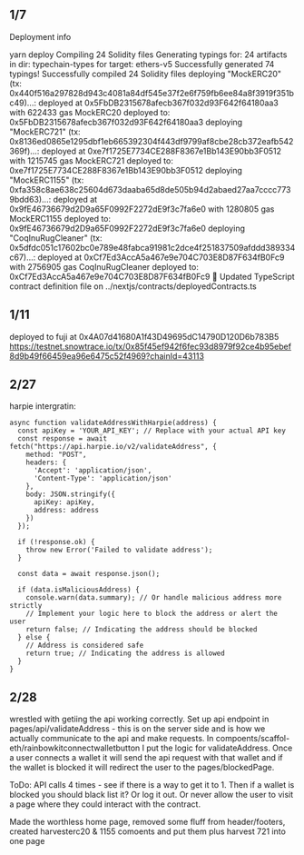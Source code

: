 ## 1/7

Deployment info 

yarn deploy
Compiling 24 Solidity files
Generating typings for: 24 artifacts in dir: typechain-types for target: ethers-v5
Successfully generated 74 typings!
Successfully compiled 24 Solidity files
deploying "MockERC20" (tx: 0x440f516a297828d943c4081a84df545e37f2e6f759fb6ee84a8f3919f351bc49)...: deployed at 0x5FbDB2315678afecb367f032d93F642f64180aa3 with 622433 gas
MockERC20 deployed to: 0x5FbDB2315678afecb367f032d93F642f64180aa3
deploying "MockERC721" (tx: 0x8136ed0865e1295dbf1eb665392304f443df9799af8cbe28cb372eafb542369f)...: deployed at 0xe7f1725E7734CE288F8367e1Bb143E90bb3F0512 with 1215745 gas
MockERC721 deployed to: 0xe7f1725E7734CE288F8367e1Bb143E90bb3F0512
deploying "MockERC1155" (tx: 0xfa358c8ae638c25604d673daaba65d8de505b94d2abaed27aa7cccc7739bdd63)...: deployed at 0x9fE46736679d2D9a65F0992F2272dE9f3c7fa6e0 with 1280805 gas
MockERC1155 deployed to: 0x9fE46736679d2D9a65F0992F2272dE9f3c7fa6e0
deploying "CoqInuRugCleaner" (tx: 0x5dfdc051c17602bc0e789e48fabca91981c2dce4f251837509afddd389334c67)...: deployed at 0xCf7Ed3AccA5a467e9e704C703E8D87F634fB0Fc9 with 2756905 gas
CoqInuRugCleaner deployed to: 0xCf7Ed3AccA5a467e9e704C703E8D87F634fB0Fc9
📝 Updated TypeScript contract definition file on ../nextjs/contracts/deployedContracts.ts

## 1/11
deployed to fuji at 0x4A07d41680A1f43D49695dC14790D120D6b783B5
https://testnet.snowtrace.io/tx/0x85f45ef942f6fec93d8979f92ce4b95ebef8d9b49f66459ea96e6475c52f4969?chainId=43113

## 2/27
harpie intergratin:

```
async function validateAddressWithHarpie(address) {
  const apiKey = 'YOUR_API_KEY'; // Replace with your actual API key
  const response = await fetch("https://api.harpie.io/v2/validateAddress", {
    method: "POST",
    headers: {
      'Accept': 'application/json',
      'Content-Type': 'application/json'
    },
    body: JSON.stringify({
      apiKey: apiKey,
      address: address
    })
  });

  if (!response.ok) {
    throw new Error('Failed to validate address');
  }

  const data = await response.json();

  if (data.isMaliciousAddress) {
    console.warn(data.summary); // Or handle malicious address more strictly
    // Implement your logic here to block the address or alert the user
    return false; // Indicating the address should be blocked
  } else {
    // Address is considered safe
    return true; // Indicating the address is allowed
  }
}
```

## 2/28

wrestled with getiing the api working correctly. 
Set up api endpoint in pages/api/validateAddress  - this is on the server side and is how we actually communicate to the api and make requests.
In compoents/scaffol-eth/rainbowkitconnectwalletbutton I put the logic for validateAddress. Once a user connects a wallet it will send the api request with that wallet and if the wallet is blocked it will redirect the user to the pages/blockedPage.

ToDo: API calls 4 times - see if there is a way to get it to 1. Then if a wallet is blocked you should black list it? Or log it out. Or never allow the user to visit a page where they could interact with the contract.

Made the worthless home page, removed some fluff from header/footers, created harvesterc20 & 1155 comoents and put them plus harvest 721 into one page